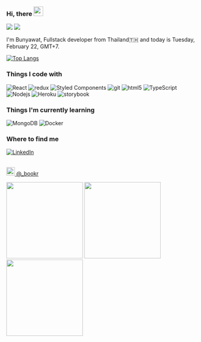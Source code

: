 ### Hi, there <img src="https://media.giphy.com/media/hvRJCLFzcasrR4ia7z/giphy.gif" width="25px">

![](https://komarev.com/ghpvc/?username=bsrisompong&color=green)
![](https://hit.yhype.me/github/profile?user_id=33023239)


I'm Bunyawat, Fullstack developer from Thailand🇹🇭 and today is Tuesday, February 22, GMT+7.

[![Top Langs](https://github-readme-stats.vercel.app/api/top-langs/?username=bsrisompong&langs_count=8)](https://github.com/anuraghazra/github-readme-stats)

<h3>Things I code with</h3>
<p>
<img alt="React" src="https://img.shields.io/badge/-React-45b8d8?style=flat-square&logo=react&logoColor=white" />
  <img alt="redux" src="https://img.shields.io/badge/-Redux-764ABC?style=flat-square&logo=redux&logoColor=white" />
  <img alt="Styled Components" src="https://img.shields.io/badge/-Styled_Components-db7092?style=flat-square&logo=styled-components&logoColor=white" />
  <img alt="git" src="https://img.shields.io/badge/-Git-F05032?style=flat-square&logo=git&logoColor=white" />
  <img alt="html5" src="https://img.shields.io/badge/-HTML5-E34F26?style=flat-square&logo=html5&logoColor=white" />
  <img alt="TypeScript" src="https://img.shields.io/badge/-TypeScript-007ACC?style=flat-square&logo=typescript&logoColor=white" />
  <img alt="Nodejs" src="https://img.shields.io/badge/-Nodejs-43853d?style=flat-square&logo=Node.js&logoColor=white" />
  <img alt="Heroku" src="https://img.shields.io/badge/-Heroku-430098?style=flat-square&logo=heroku&logoColor=white" />
  <img alt="storybook" src="https://img.shields.io/badge/storybook-db7092?logo=storybook&logoColor=white&style=flat-square" />
</p>

<h3>Things I'm currently learning </h3>
<p>
  <img alt="MongoDB" src="https://img.shields.io/badge/-MongoDB-13aa52?style=flat-square&logo=mongodb&logoColor=white" />
  <img alt="Docker" src="https://img.shields.io/badge/-Docker-46a2f1?style=flat-square&logo=docker&logoColor=white" />
</p>


<h3>Where to find me</h3>
<a href="https://www.linkedin.com/in/bsrisompong" target="_blank"><img alt="LinkedIn" src="https://img.shields.io/badge/linkedin-%230077B5.svg?&style=for-the-badge&logo=linkedin&logoColor=white" /></a>
<br></br>
<p><a href="https://www.instagram.com/_bookr/" target="_blank"><img
    src="https://camo.githubusercontent.com/c9dacf0f25a1489fdbc6c0d2b41cda58b77fa210a13a886d6f99e027adfbd358/68747470733a2f2f6564656e742e6769746875622e696f2f537570657254696e7949636f6e732f696d616765732f7376672f696e7374616772616d2e737667"
    width="22" /> @_bookr</a></p>
<p><img  height="200" src="https:&#x2F;&#x2F;cdn5.picuki.com&#x2F;https%3A%2F%2Finstagram.fiev22-2.fna.fbcdn.net%2Fv%2Ft51.2885-15%2Fsh0.08%2Fe35%2Fc225.0.924.924a%2Fs640x640%2F273925412_128199016398283_7768204913399664076_n.jpg%3F_nc_ht%3Dinstagram.fiev22-2.fna.fbcdn.net%26_nc_cat%3D107%26_nc_ohc%3DkOD_KskIMqcAX8TSC3S%26edm%3DABfd0MgBAAAA%26ccb%3D7-4%26oh%3D00_AT--Pu-ohRjivZvdBhM2U0vADO63LzfujuJySCdt2JaBxw%26oe%3D621ADE26%26_nc_sid%3D7bff83" /> <img height="200" src="https:&#x2F;&#x2F;cdn5.picuki.com&#x2F;https%3A%2F%2Finstagram.fiev22-2.fna.fbcdn.net%2Fv%2Ft51.2885-15%2F273919540_813837493342873_1820898590035875054_n.jpg%3Fstp%3Dc0.420.1080.1080a_dst-jpg_e35_s640x640_sh0.08%26_nc_ht%3Dinstagram.fiev22-2.fna.fbcdn.net%26_nc_cat%3D101%26_nc_ohc%3DCvtQYDRe9tgAX_pFmlB%26edm%3DABfd0MgBAAAA%26ccb%3D7-4%26oh%3D00_AT-2YRQW7iKVgdTXQMSnZpl4vZqQ9gxQExzx17uqywJyJA%26oe%3D62164C6E%26_nc_sid%3D7bff83" /> <img height="200" src="https:&#x2F;&#x2F;cdn5.picuki.com&#x2F;https%3A%2F%2Finstagram.fiev22-2.fna.fbcdn.net%2Fv%2Ft51.2885-15%2F271449597_937630783552222_2988934706620456376_n.jpg%3Fstp%3Dc0.180.1440.1440a_dst-jpg_e35_s640x640_sh0.08%26_nc_ht%3Dinstagram.fiev22-2.fna.fbcdn.net%26_nc_cat%3D110%26_nc_ohc%3DVYXe98VyZiUAX9TMpzP%26edm%3DABfd0MgBAAAA%26ccb%3D7-4%26oh%3D00_AT9v9OEHywMJ5oNbKVu4Q5iOgRmqQ4ex8y0mfMfwWX7tbw%26oe%3D621A8857%26_nc_sid%3D7bff83" /></p>


<!--
**bsrisompong/bsrisompong** is a ✨ _special_ ✨ repository because its `README.md` (this file) appears on your GitHub profile.

Here are some ideas to get you started:

- 🔭 I’m currently working on ...
- 🌱 I’m currently learning ...
- 👯 I’m looking to collaborate on ...
- 🤔 I’m looking for help with ...
- 💬 Ask me about ...
- 📫 How to reach me: ...
- 😄 Pronouns: ...
- ⚡ Fun fact: ...
-->


